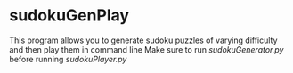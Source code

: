# sudokuGenPlay
This program allows you to generate sudoku puzzles of varying difficulty and then play them in command line
Make sure to run _sudokuGenerator.py_ before running _sudokuPlayer.py_
